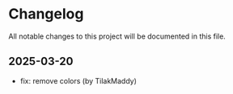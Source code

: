 # Changelog

All notable changes to this project will be documented in this file.

## 2025-03-20

* fix: remove colors (by TilakMaddy)
